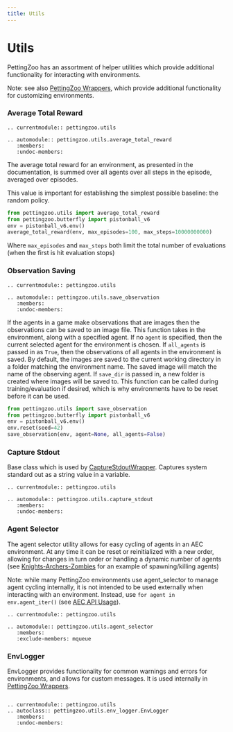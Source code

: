 ```yaml
---
title: Utils
---
```



# Utils

PettingZoo has an assortment of helper utilities which provide additional functionality for interacting with environments.

Note: see also [PettingZoo Wrappers](/api/wrappers/pz_wrappers/), which provide additional functionality for customizing environments.

### Average Total Reward

```{eval-rst}
.. currentmodule:: pettingzoo.utils

.. automodule:: pettingzoo.utils.average_total_reward
   :members:
   :undoc-members:
```

The average total reward for an environment, as presented in the documentation, is summed over all agents over all steps in the episode, averaged over episodes.

This value is important for establishing the simplest possible baseline: the random policy.

``` python
from pettingzoo.utils import average_total_reward
from pettingzoo.butterfly import pistonball_v6
env = pistonball_v6.env()
average_total_reward(env, max_episodes=100, max_steps=10000000000)
```

Where `max_episodes` and `max_steps` both limit the total number of evaluations (when the first is hit evaluation stops)




[//]: # (### Manual Control)

[//]: # ()
[//]: # (Often, you want to be able to play before trying to learn it to get a better feel for it. Some of our games directly support this:)

[//]: # ()
[//]: # (``` python)

[//]: # (from pettingzoo.butterfly knights_archers_zombies_v10)

[//]: # (knights_archers_zombies_v10.manual_control&#40;<environment parameters>&#41;)

[//]: # (```)

[//]: # ()
[//]: # (Environments say if they support this functionality in their documentation, and what the specific controls are.)

[//]: # ()
[//]: # (### Random Demo)

[//]: # ()
[//]: # (You can also easily get a quick impression of them by watching a random policy control all the actions:)

[//]: # ()
[//]: # (``` python)

[//]: # (from pettingzoo.utils import random_demo)

[//]: # (random_demo&#40;env, render=True, episodes=1&#41;)

[//]: # (```)

[//]: # ()
[//]: # (### Playing Alongside Trained Policies)

[//]: # ()
[//]: # (Sometimes, you may want to control a singular agent and let the other agents be controlled by trained policies.)

[//]: # (Some games support this via:)

[//]: # ()
[//]: # (``` python)

[//]: # (import time)

[//]: # (from pettingzoo.butterfly import knights_archers_zombies_v10)

[//]: # ()
[//]: # (env = knights_archers_zombies_v10.env&#40;&#41;)

[//]: # (env.reset&#40;&#41;)

[//]: # ()
[//]: # (manual_policy = knights_archers_zombies_v10.ManualPolicy&#40;env&#41;)

[//]: # ()
[//]: # (for agent in env.agent_iter&#40;&#41;:)

[//]: # (    observation, reward, termination, truncation, info = env.last&#40;&#41;)

[//]: # ()
[//]: # (    if agent == manual_policy.agent:)

[//]: # (        action = manual_policy&#40;observation, agent&#41;)

[//]: # (    else:)

[//]: # (        action = policy&#40;observation, agent&#41;)

[//]: # ()
[//]: # (    env.step&#40;action&#41;)

[//]: # ()
[//]: # (    env.render&#40;&#41;)

[//]: # (    time.sleep&#40;0.05&#41;)

[//]: # ()
[//]: # (    if termination or truncation:)

[//]: # (        env.reset&#40;&#41;)

[//]: # (```)

[//]: # ()
[//]: # (`ManualPolicy` accepts several default arguments:)

[//]: # ()
[//]: # (`agent_id`: Accepts an integer for the agent in the environment that will be controlled via the keyboard. Use `manual_policy.availabla_agents` to query what agents are available and what are their indices.)

[//]: # ()
[//]: # (`show_obs`: Is a boolean which shows the observation from the currently selected agent, if available.)

### Observation Saving

```{eval-rst}
.. currentmodule:: pettingzoo.utils

.. automodule:: pettingzoo.utils.save_observation
   :members:
   :undoc-members:
```

If the agents in a game make observations that are images then the observations can be saved to an image file. This function takes in the environment, along with a specified agent. If no `agent` is specified, then the current selected agent for the environment is chosen. If `all_agents` is passed in as `True`, then the observations of all agents in the environment is saved. By default, the images are saved to the current working directory in a folder matching the environment name. The saved image will match the name of the observing agent. If `save_dir` is passed in, a new folder is created where images will be saved to. This function can be called during training/evaluation if desired, which is why environments have to be reset before it can be used.

``` python
from pettingzoo.utils import save_observation
from pettingzoo.butterfly import pistonball_v6
env = pistonball_v6.env()
env.reset(seed=42)
save_observation(env, agent=None, all_agents=False)
```

### Capture Stdout

Base class which is used by [CaptureStdoutWrapper](https://pettingzoo.farama.org/api/wrappers/pz_wrappers/#pettingzoo.utils.wrappers.CaptureStdoutWrapper). Captures system standard out as a string value in a variable.


```{eval-rst}
.. currentmodule:: pettingzoo.utils

.. automodule:: pettingzoo.utils.capture_stdout
   :members:
   :undoc-members:
```

### Agent Selector

The agent selector utility allows for easy cycling of agents in an AEC environment. At any time it can be reset or reinitialized with a new order, allowing for changes in turn order or handling a dynamic number of agents (see [Knights-Archers-Zombies](https://pettingzoo.farama.org/environments/butterfly/knights_archers_zombies/) for an example of spawning/killing agents)

Note: while many PettingZoo environments use agent_selector to manage agent cycling internally, it is not intended to be used externally when interacting with an environment. Instead, use `for agent in env.agent_iter()` (see [AEC API Usage](https://pettingzoo.farama.org/api/aec/#usage)).

```{eval-rst}
.. currentmodule:: pettingzoo.utils

.. automodule:: pettingzoo.utils.agent_selector
   :members:
   :exclude-members: mqueue
```



[//]: # (```{eval-rst})

[//]: # (.. currentmodule:: pettingzoo.utils)

[//]: # ()
[//]: # (.. automodule:: pettingzoo.utils.deprecated_module)

[//]: # (   :members: )

[//]: # (   :undoc-members:)

[//]: # (```)

[//]: # (```{eval-rst})

[//]: # (.. currentmodule:: pettingzoo.utils)

[//]: # ()
[//]: # (.. automodule:: pettingzoo.utils.env)

[//]: # (   :members: )

[//]: # (   :undoc-members:)

[//]: # (```)

### EnvLogger

EnvLogger provides functionality for common warnings and errors for environments, and allows for custom messages. It is used internally in [PettingZoo Wrappers](/api/wrappers/pz_wrappers/).

```{eval-rst}

.. currentmodule:: pettingzoo.utils
.. autoclass:: pettingzoo.utils.env_logger.EnvLogger
   :members:
   :undoc-members:
```
